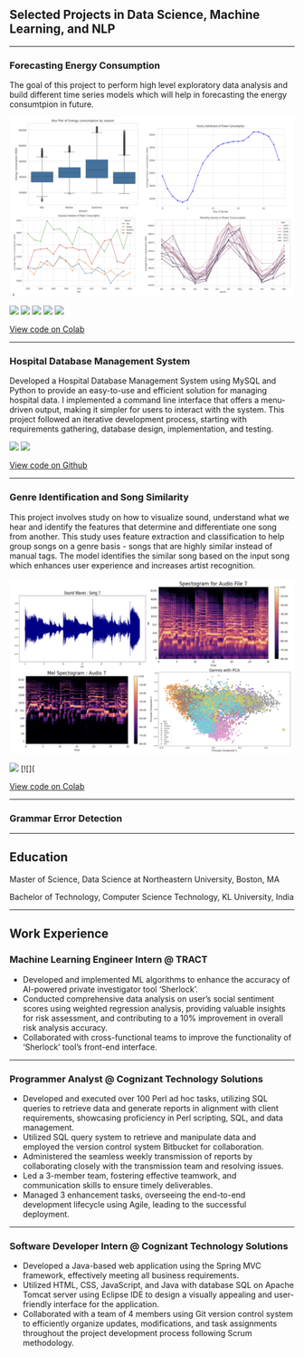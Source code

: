 ## Selected Projects in Data Science, Machine Learning, and NLP
---
### Forecasting Energy Consumption
The goal of this project to perform high level exploratory data analysis and build different time series models which will help in forecasting the energy consumtpion in future.

<img src="images/img1.png?raw=true" />

[![](https://img.shields.io/badge/Python-white?logo=Python)](#) [![](https://img.shields.io/badge/Google--Colab-white?logo=Google%20Colab)](#) [![](https://img.shields.io/badge/Pandas-white?logo=Pandas)](#) [![](https://img.shields.io/badge/sklearn-white?logo=sklearn)](#) [![](https://img.shields.io/badge/TensorFlow-white?logo=TensorFlow)](#) 



[View code on Colab](https://colab.research.google.com/drive/12t4xi6aQPqUbIEAZOjPsRxsOnn3FYj00#scrollTo=tODy1xDxmD4b)

---
### Hospital Database Management System
Developed a Hospital Database Management System using MySQL and Python to provide an easy-to-use and efficient solution for managing hospital data. I implemented a command line interface that offers a menu-driven output, making it simpler for users to interact with the system. This project followed an iterative development process, starting with requirements gathering, database design, implementation, and testing.

[![](https://img.shields.io/badge/Python-white?logo=Python)](#) [![](https://img.shields.io/badge/SQL-white?logo=SQL)](#)


[View code on Github](https://github.com/sravanichinnu/Hospital-Database-Management-System)

---
### Genre Identification and Song Similarity
This project involves study on how to visualize sound, understand what we hear and identify the features that determine and differentiate one song from another. This study uses feature extraction and classification to help group songs on a genre basis - songs that are highly similar instead of manual tags. The model identifies the similar song based on the input song which enhances user experience and increases artist recognition.

<img src="images/img2.png?raw=true" />

[![](https://img.shields.io/badge/Python-white?logo=Python)](#) [![](

[View code on Colab](https://colab.research.google.com/drive/1G_5Id5mjf0A5yzE_J1KFXrp7_3-9xZSW#scrollTo=uNg6dKy1zQie)

---
### Grammar Error Detection

---
## Education
Master of Science, Data Science at Northeastern University, Boston, MA

Bachelor of Technology, Computer Science Technology, KL University, India

---
## Work Experience
### Machine Learning Engineer Intern @ TRACT
- Developed and implemented ML algorithms to enhance the accuracy of AI-powered private investigator tool ‘Sherlock’.
- Conducted comprehensive data analysis on user’s social sentiment scores using weighted regression analysis, providing valuable insights for risk assessment, and contributing to a 10% improvement in overall risk analysis accuracy.
- Collaborated with cross-functional teams to improve the functionality of ‘Sherlock’ tool’s front-end interface.
---
### Programmer Analyst @ Cognizant Technology Solutions
- Developed and executed over 100 Perl ad hoc tasks, utilizing SQL queries to retrieve data and generate reports in alignment with client requirements, showcasing proficiency in Perl scripting, SQL, and data management.
- Utilized SQL query system to retrieve and manipulate data and employed the version control system Bitbucket for collaboration.
- Administered the seamless weekly transmission of reports by collaborating closely with the transmission team and resolving issues.
- Led a 3-member team, fostering effective teamwork, and communication skills to ensure timely deliverables.
- Managed 3 enhancement tasks, overseeing the end-to-end development lifecycle using Agile, leading to the successful deployment.
---
### Software Developer Intern @ Cognizant Technology Solutions
- Developed a Java-based web application using the Spring MVC framework, effectively meeting all business requirements.
- Utilized HTML, CSS, JavaScript, and Java with database SQL on Apache Tomcat server using Eclipse IDE to design a visually appealing and user-friendly interface for the application.
- Collaborated with a team of 4 members using Git version control system to efficiently organize updates, modifications, and task assignments throughout the project development process following Scrum methodology.







